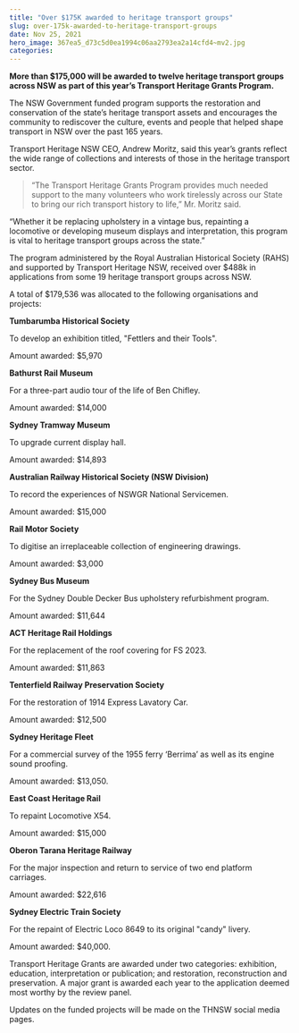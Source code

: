 ```yaml
---
title: "Over $175K awarded to heritage transport groups"
slug: over-175k-awarded-to-heritage-transport-groups
date: Nov 25, 2021
hero_image: 367ea5_d73c5d0ea1994c06aa2793ea2a14cfd4~mv2.jpg
categories:
---
```



**More than $175,000 will be awarded to twelve heritage transport groups across NSW as part of this year’s Transport Heritage Grants Program.**

The NSW Government funded program supports the restoration and conservation of the state’s heritage transport assets and encourages the community to rediscover the culture, events and people that helped shape transport in NSW over the past 165 years.

Transport Heritage NSW CEO, Andrew Moritz, said this year’s grants reflect the wide range of collections and interests of those in the heritage transport sector.

> “The Transport Heritage Grants Program provides much needed support to the many volunteers who work tirelessly across our State to bring our rich transport history to life,” Mr. Moritz said.

“Whether it be replacing upholstery in a vintage bus, repainting a locomotive or developing museum displays and interpretation, this program is vital to heritage transport groups across the state.”

The program administered by the Royal Australian Historical Society (RAHS) and supported by Transport Heritage NSW, received over $488k in applications from some 19 heritage transport groups across NSW.

A total of $179,536 was allocated to the following organisations and projects:

**Tumbarumba Historical Society**

To develop an exhibition titled, "Fettlers and their Tools".

Amount awarded: $5,970

**Bathurst Rail Museum**

For a three-part audio tour of the life of Ben Chifley.

Amount awarded: $14,000

**Sydney Tramway Museum**

To upgrade current display hall.

Amount awarded: $14,893

**Australian Railway Historical Society (NSW Division)**

To record the experiences of NSWGR National Servicemen.

Amount awarded: $15,000

**Rail Motor Society**

To digitise an irreplaceable collection of engineering drawings.

Amount awarded: $3,000

**Sydney Bus Museum**

For the Sydney Double Decker Bus upholstery refurbishment program.

Amount awarded: $11,644

**ACT Heritage Rail Holdings**

For the replacement of the roof covering for FS 2023.

Amount awarded: $11,863

**Tenterfield Railway Preservation Society**

For the restoration of 1914 Express Lavatory Car.

Amount awarded: $12,500

**Sydney Heritage Fleet**

For a commercial survey of the 1955 ferry ‘Berrima’ as well as its engine sound proofing.

Amount awarded: $13,050.

**East Coast Heritage Rail**

To repaint Locomotive X54.

Amount awarded: $15,000

**Oberon Tarana Heritage Railway**

For the major inspection and return to service of two end platform carriages.

Amount awarded: $22,616

**Sydney Electric Train Society**

For the repaint of Electric Loco 8649 to its original "candy" livery.

Amount awarded: $40,000.

Transport Heritage Grants are awarded under two categories: exhibition, education, interpretation or publication; and restoration, reconstruction and preservation. A major grant is awarded each year to the application deemed most worthy by the review panel.

Updates on the funded projects will be made on the THNSW social media pages.
